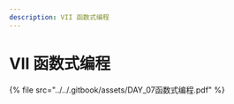 ```yaml
---
description: VII 函数式编程
---
```


# VII 函数式编程



























{% file src="../../.gitbook/assets/DAY_07函数式编程.pdf" %}
